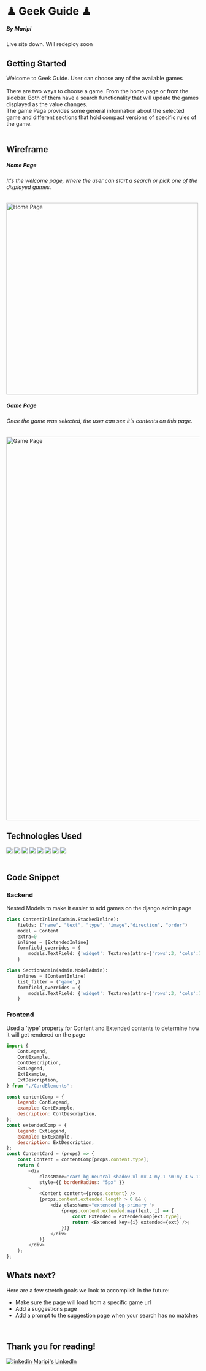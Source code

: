# ♟ Geek Guide ♟
##### By Maripi 
Live site down. Will redeploy soon

##  Getting Started 
Welcome to Geek Guide. User can choose any of the available games <br>
<br>
There are two ways to choose a game. From the home page or from the sidebar. Both of them have a search functionality that will update the games displayed as the value changes.
<br>
The game Paga provides some general information about the selected game and different sections that hold compact versions of specific rules of the game.
<br><br>

##  Wireframe 
##### Home Page
###### It's the welcome page, where the user can start a search or pick one of the displayed games.
<img width="auto" height="500" alt ="Home Page" src="https://user-images.githubusercontent.com/112437477/216835439-c0a9c8e2-6b73-430a-ac1e-204b4d1d1954.png">


##### Game Page
###### Once the game was selected, the user can see it's contents on this page.

<img width="auto" height="1000" alt="Game Page" src="https://user-images.githubusercontent.com/112437477/216835488-a3e8ca43-8398-443b-9ec5-b68c1233e031.png">


##  Technologies Used 
<img src="https://img.shields.io/badge/React-20232A?style=for-the-badge&logo=react&logoColor=61DAFB">
<img src="https://img.shields.io/badge/JavaScript-323330?style=for-the-badge&logo=javascript&logoColor=F7DF1E">
<img src="https://img.shields.io/badge/CSS3-1572B6?style=for-the-badge&logo=css3&logoColor=white">
<img src="https://img.shields.io/badge/HTML5-E34F26?style=for-the-badge&logo=html5&logoColor=white">
<img src="https://img.shields.io/badge/Python-14354C?style=for-the-badge&logo=python&logoColor=white">
<img src="https://img.shields.io/badge/Django-092E20?style=for-the-badge&logo=django&logoColor=white">
<img src="https://img.shields.io/badge/PostgreSQL-316192?style=for-the-badge&logo=postgresql&logoColor=white">
<img src="https://img.shields.io/badge/Tailwind_CSS-38B2AC?style=for-the-badge&logo=tailwind-css&logoColor=white">
<br>
<br>

## Code Snippet

### Backend

Nested Models to make it easier to add games on the django admin page
```py
class ContentInline(admin.StackedInline):
    fields: ("name", "text", "type", "image","direction", "order") 
    model = Content
    extra=0
    inlines = [ExtendedInline]
    formfield_overrides = {
        models.TextField: {'widget': Textarea(attrs={'rows':3, 'cols':70})},
    }

class SectionAdmin(admin.ModelAdmin):
    inlines = [ContentInline]
    list_filter = ('game',)
    formfield_overrides = {
        models.TextField: {'widget': Textarea(attrs={'rows':3, 'cols':70})},
    }
```

### Frontend

Used a 'type' property for Content and Extended contents to determine how it will get rendered on the page
```js
import {
	ContLegend,
	ContExample,
	ContDescription,
	ExtLegend,
	ExtExample,
	ExtDescription,
} from "./CardElements";

const contentComp = {
	legend: ContLegend,
	example: ContExample,
	description: ContDescription,
};
const extendedComp = {
	legend: ExtLegend,
	example: ExtExample,
	description: ExtDescription,
};
const ContentCard = (props) => {
	const Content = contentComp[props.content.type];
	return (
		<div
			className="card bg-neutral shadow-xl mx-4 my-1 sm:my-3 w-11/12 md:w-1/3 overflow-hidden h-fit"
			style={{ borderRadius: "5px" }}
		>
			<Content content={props.content} />
			{props.content.extended.length > 0 && (
				<div className="extended bg-primary ">
					{props.content.extended.map((ext, i) => {
						const Extended = extendedComp[ext.type];
						return <Extended key={i} extended={ext} />;
					})}
				</div>
			)}
		</div>
	);
};

```



##  Whats next? 
Here are a few stretch goals we look to accomplish in the future:<br>

* Make sure the page will load from a specific game url<br>
* Add a suggestions page<br>
* Add a prompt to the suggestion page when your search has no matches<br>

<br>

## Thank you for reading! 
<p>
  <a href="https://www.linkedin.com/in/maripirs/" rel="nofollow noreferrer">
    <img src="https://i.stack.imgur.com/gVE0j.png" alt="linkedin"> Maripi's LinkedIn
  </a>
<p>


